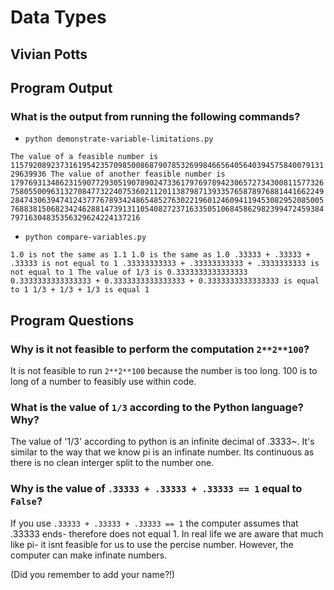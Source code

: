 # Data Types


## Vivian Potts

## Program Output

### What is the output from running the following commands?

- `python demonstrate-variable-limitations.py`

`The value of a feasible number is 115792089237316195423570985008687907853269984665640564039457584007913129639936
The value of another feasible number is 179769313486231590772930519078902473361797697894230657273430081157732675805500963132708477322407536021120113879871393357658789768814416622492847430639474124377767893424865485276302219601246094119453082952085005768838150682342462881473913110540827237163350510684586298239947245938479716304835356329624224137216`

- `python compare-variables.py`

`1.0 is not the same as 1.1
1.0 is the same as 1.0
.33333 + .33333 + .33333 is not equal to 1
.33333333333 + .33333333333 + .3333333333 is not equal to 1
The value of 1/3 is 0.3333333333333333
0.3333333333333333 + 0.3333333333333333 + 0.3333333333333333 is equal to 1
1/3 + 1/3 + 1/3 is equal 1`

## Program Questions

### Why is it not feasible to perform the computation `2**2**100`?

It is not feasible to run `2**2**100` because  the number is too long. 100 is to long of a number to feasibly use within code. 

### What is the value of `1/3` according to the Python language? Why?

The value of '1/3' according to python is an infinite decimal of .3333~. It's similar to the way that we know pi is an infinate number.  Its continuous as there is no clean interger split to the number one.

### Why is the value of `.33333 + .33333 + .33333 == 1` equal to `False`?

If you use `.33333 + .33333 + .33333 == 1` the computer assumes that .33333 ends- therefore does not equal 1. In real life we are aware that much like pi- it isnt feasible for us to use the percise number. However, the computer can make infinate numbers.


(Did you remember to add your name?!)